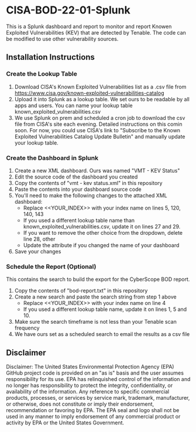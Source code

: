 # CISA-BOD-22-01-Splunk
This is a Splunk dashboard and report to monitor and report Knowen Exploited Vulnerabilities (KEV) that are detected by Tenable.  The code can be modified to use other vulnerability sources.

## Installation Instructions
### Create the Lookup Table
1.	Download CISA's Known Exploited Vulnerabilities list as a .csv file from https://www.cisa.gov/known-exploited-vulnerabilities-catalog
2. Upload it into Splunk as a lookup table.  We set ours to be readable by all apps and users.  You can name your lookup table known_exploited_vulnerabilities.csv
3. We use Splunk on prem and scheduled a cron job to download the csv file from CISA's site each evening.  Detailed instructions on this comin soon.  For now, you could use CISA's link to "Subscribe to the Known Exploited Vulnerabilities Catalog Update Bulletin" and manually update your lookup table.
### Create the Dashboard in Splunk
1. Create a new XML dashboard.  Ours was named "VMT - KEV Status"
2. Edit the source code of the dashboard you created
3. Copy the contents of "vmt - kev status.xml" in this repository
4. Paste the contents into your dashboard source code
5. You'll need to make the following changes to the attached XML dashboard:
   - Replace <<YOUR_INDEX>> with your index name on lines 5, 120, 140, 143
   - If you used a different lookup table name than known_exploited_vulnerabilities.csv, update it on lines 27 and 29.
   - If you want to remove the other choice from the dropdown, delete line 28, <choice value="vmt-kev-other.csv">other</choice>
   - Update the <label> attribute if you changed the name of your dashboard
6. Save your changes
### Schedule the Report (Optional)
This contains the search to build the export for the CyberScope BOD report.
1. Copy the contents of "bod-report.txt" in this repository
2. Create a new search and paste the search string from step 1 above
    - Replace <<YOUR_INDEX>> with your index name on line 4
    - If you used a different lookup table name, update it on lines 1, 5 and 10.
3. Make sure the search timeframe is not less than your Tenable scan frequency
4. We have ours set as a scheduled search to email the results as a csv file  
  
## Disclaimer
Disclaimer: The United States Environmental Protection Agency (EPA) GitHub project code is provided on an "as is" basis and the user assumes responsibility for its use. EPA has relinquished control of the information and no longer has responsibility to protect the integrity, confidentiality, or availability of the information. Any reference to specific commercial products, processes, or services by service mark, trademark, manufacturer, or otherwise, does not constitute or imply their endorsement, recommendation or favoring by EPA. The EPA seal and logo shall not be used in any manner to imply endorsement of any commercial product or activity by EPA or the United States Government.
